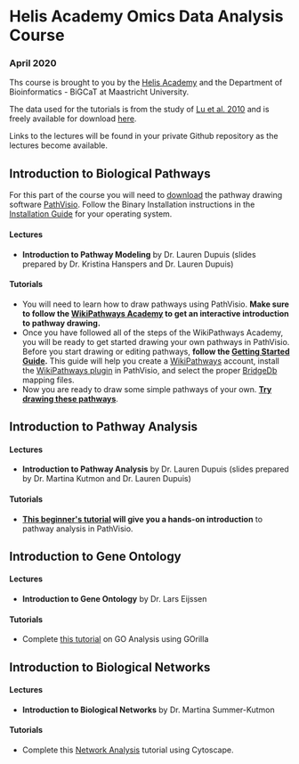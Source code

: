 # Helis Academy Omics Data Analysis Course 
### April 2020
Ths course is brought to you by the [Helis Academy](https://helisacademy.com/en) and the Department of Bioinformatics - BiGCaT at Maastricht University.

The data used for the tutorials is from the study of [Lu et al. 2010](https://www.ncbi.nlm.nih.gov/pubmed/20802022) and is freely available for download [here](https://www.ncbi.nlm.nih.gov/geo/query/acc.cgi?acc=gse19804). 

Links to the lectures will be found in your private Github repository as the lectures become available. 

## Introduction to Biological Pathways
For this part of the course you will need to [download](https://pathvisio.github.io/downloads) the pathway drawing software [PathVisio](https://pathvisio.github.io/). Follow the Binary Installation instructions in the [Installation Guide](https://pathvisio.github.io/pages/installation_guide.html) for your operating system.

#### Lectures
* **Introduction to Pathway Modeling** by Dr. Lauren Dupuis (slides prepared by Dr. Kristina Hanspers and Dr. Lauren Dupuis)

#### Tutorials
* You will need to learn how to draw pathways using PathVisio. **Make sure to follow the [WikiPathways Academy](https://wikipathways.github.io/academy/) to get an interactive introduction to pathway drawing.**
* Once you have followed all of the steps of the WikiPathways Academy, you will be ready to get started drawing your own pathways in PathVisio. Before you start drawing or editing pathways, **follow the [Getting Started Guide](https://pathvisio.github.io/tutorials/getting-started.html).** This guide will help you create a [WikiPathways](https://www.wikipathways.org/index.php/WikiPathways) account, install the [WikiPathways plugin](https://pathvisio.github.io/plugins/wikipathways.html) in PathVisio, and select the proper [BridgeDb](https://bridgedb.github.io/) mapping files.
* Now you are ready to draw some simple pathways of your own. **[Try drawing these pathways]()**.


## Introduction to Pathway Analysis

#### Lectures
* **Introduction to Pathway Analysis** by Dr. Lauren Dupuis (slides prepared by Dr. Martina Kutmon and Dr. Lauren Dupuis)

#### Tutorials
* **[This beginner's tutorial](tutorials/Pathway_Analysis.md) will give you a hands-on introduction** to pathway analysis in PathVisio.


## Introduction to Gene Ontology

#### Lectures
* **Introduction to Gene Ontology** by Dr. Lars Eijssen

#### Tutorials
* Complete [this tutorial](tutorials/GO_Analysis.md) on GO Analysis using GOrilla

## Introduction to Biological Networks

#### Lectures
* **Introduction to Biological Networks** by Dr. Martina Summer-Kutmon

#### Tutorials
* Complete this [Network Analysis](tutorials/Network_Analysis.md) tutorial using Cytoscape.


